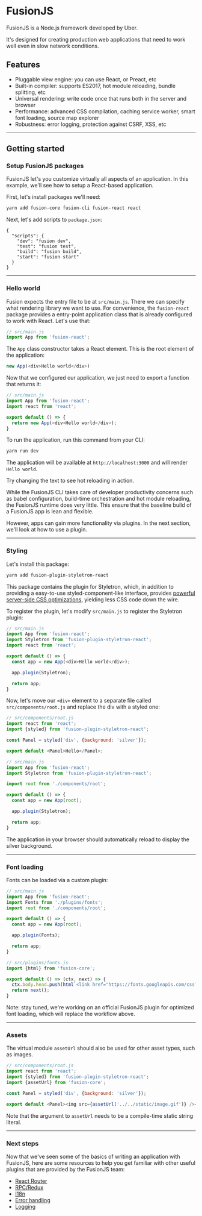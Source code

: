# FusionJS

FusionJS is a Node.js framework developed by Uber.

It's designed for creating production web applications that need to work well even in slow network conditions.

## Features

- Pluggable view engine: you can use React, or Preact, etc
- Built-in compiler: supports ES2017, hot module reloading, bundle splitting, etc
- Universal rendering: write code once that runs both in the server and browser
- Performance: advanced CSS compilation, caching service worker, smart font loading, source map explorer
- Robustness: error logging, protection against CSRF, XSS, etc

---

## Getting started

### Setup FusionJS packages

FusionJS let's you customize virtually all aspects of an application. In this example, we'll see how to setup a React-based application.

First, let's install packages we'll need:

```sh
yarn add fusion-core fusion-cli fusion-react react
```

Next, let's add scripts to `package.json`:

```
{
  "scripts": {
    "dev": "fusion dev",
    "test": "fusion test",
    "build": "fusion build",
    "start": "fusion start"
  }
}
```

---

### Hello world

Fusion expects the entry file to be at `src/main.js`. There we can specify what rendering library we want to use. For convenience, the `fusion-react` package provides a entry-point application class that is already configured to work with React. Let's use that:

```js
// src/main.js
import App from 'fusion-react';
```

The `App` class constructor takes a React element. This is the root element of the application:

```js
new App(<div>Hello world</div>)
```

Now that we configured our application, we just need to export a function that returns it:

```js
// src/main.js
import App from 'fusion-react';
import react from 'react';

export default () => {
  return new App(<div>Hello world</div>);
}
```

To run the application, run this command from your CLI:

```sh
yarn run dev
```

The application will be available at `http://localhost:3000` and will render `Hello world`.

Try changing the text to see hot reloading in action.

While the FusionJS CLI takes care of developer productivity concerns such as babel configuration, build-time orchestration and hot module reloading, the FusionJS runtime does very little. This ensure that the baseline build of a FusionJS app is lean and flexible.

However, apps can gain more functionality via plugins. In the next section, we'll look at how to use a plugin.

---

### Styling

Let's install this package:

```sh
yarn add fusion-plugin-styletron-react
```

This package contains the plugin for Styletron, which, in addition to providing a easy-to-use styled-component-like interface, provides [powerful server-side CSS optimizations](https://ryantsao.com/blog/virtual-css-with-styletron), yielding less CSS code down the wire.

To register the plugin, let's modify `src/main.js` to register the Styletron plugin:

```js
// src/main.js
import App from 'fusion-react';
import Styletron from 'fusion-plugin-styletron-react';
import react from 'react';

export default () => {
  const app = new App(<div>Hello world</div>);

  app.plugin(Styletron);

  return app;
}
```

Now, let's move our `<div>` element to a separate file called `src/components/root.js` and replace the div with a styled one:

```js
// src/components/root.js
import react from 'react';
import {styled} from 'fusion-plugin-styletron-react';

const Panel = styled('div', {background: 'silver'});

export default <Panel>Hello</Panel>;

// src/main.js
import App from 'fusion-react';
import Styletron from 'fusion-plugin-styletron-react';

import root from './components/root';

export default () => {
  const app = new App(root);

  app.plugin(Styletron);

  return app;
}
```

The application in your browser should automatically reload to display the silver background.

---

### Font loading

Fonts can be loaded via a custom plugin:

```js
// src/main.js
import App from 'fusion-react';
import Fonts from './plugins/fonts';
import root from './components/root';

export default () => {
  const app = new App(root);

  app.plugin(Fonts);

  return app;
}

// src/plugins/fonts.js
import {html} from 'fusion-core';

export default () => (ctx, next) => {
  ctx.body.head.push(html`<link href="https://fonts.googleapis.com/css?family=Open+Sans" rel="stylesheet" />`);
  return next();
}
```

Note: stay tuned, we're working on an official FusionJS plugin for optimized font loading, which will replace the workflow above.

---

### Assets

The virtual module `assetUrl` should also be used for other asset types, such as images.

```js
// src/components/root.js
import react from 'react';
import {styled} from 'fusion-plugin-styletron-react';
import {assetUrl} from 'fusion-core';

const Panel = styled('div', {background: 'silver'});

export default <Panel><img src={assetUrl('../../static/image.gif')} /></Panel>;
```

Note that the argument to `assetUrl` needs to be a compile-time static string literal.

---

### Next steps

Now that we've seen some of the basics of writing an application with FusionJS, here are some resources to help you get familiar with other useful plugins that are provided by the FusionJS team:

- [React Router](../react-router)
- [RPC/Redux](../rpc-redux-react)
- [I18n](../i18n-react)
- [Error handling](../error-handling)
- [Logging](../universal-logger)
